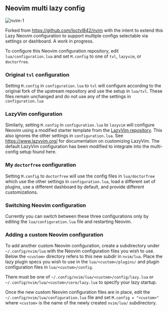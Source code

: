 ## Neovim multi lazy config

![nvim-1](https://user-images.githubusercontent.com/80513079/216895409-4d7b246c-d7da-4f9e-8680-8f6b60ffa201.png)

Forked from https://github.com/loctvl842/nvim with the intent to extend this
Lazy Neovim configuration to support multiple configs selectable via settings
or dashboard. A work in progress.

To configure this Neovim configuration repository, edit `lua/configuration.lua`
and set `M.config` to one of `tvl`, `lazyvim`, or `doctorfree`.

### Original `tvl` configuration

Setting `M.config` in `configuration.lua` to `tvl` will configure according to the
original fork of the upstream repository and use the setup in `lua/tvl`. These
files remain unchanged and do not use any of the settings in `configuration.lua`

### LazyVim configuration

Similarly, setting `M.config` in `configuration.lua` to `lazyvim` will configure
Neovim using a modified starter template from the
[LazyVim repository](https://github.com/LazyVim/LazyVim). This also ignores the
other settings in `configuration.lua`. See https://www.lazyvim.org/ for
documentation on customizing LazyVim. The default LazyVim configuration has been
modified to integrate into the multi-config setup found here.

### My `doctorfree` configuration

Setting `M.config` to `doctorfree` will use the config files in `lua/doctorfree`
which use the other settings in `configuration.lua`, load a different set of
plugins, use a different dashboard by default, and provide different customizations.

### Switching Neovim configuration

Currently you can switch between these three configurations only by editing the
`lua/configuration.lua` file and restarting Neovim.

### Adding a custom Neovim configuration

To add another custom Neovim configuration, create a subdirectory under
`~/.config/nvim/lua` with the Neovim configuration files you wish to use.
Below the `<custom>` directory refers to this new subdir in `nvim/lua`.
Place the lazy plugin specs you wish to use in the `lua/<custom>/plugins/`
and plugin configuration files in `lua/<custom>/config`.

There must be one of `~/.config/nvim/lua/<custom>/config/lazy.lua`
or `~/.config/nvim/lua/<custom>/core/lazy.lua` to specify your lazy startup.

Once the new custom Neovim configuration files are in place, edit the
`~/.config/nvim/lua/configuration.lua` file and set `M.config = "<custom>"`
where `<custom>` is the name of the newly created `nvim/lua/` subdirectory.
